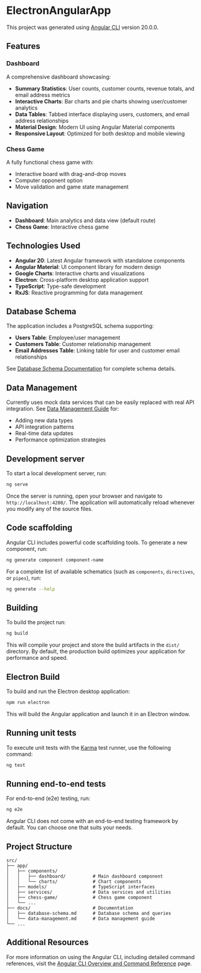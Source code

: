 # ElectronAngularApp

This project was generated using [Angular CLI](https://github.com/angular/angular-cli) version 20.0.0.

## Features

### Dashboard
A comprehensive dashboard showcasing:
- **Summary Statistics**: User counts, customer counts, revenue totals, and email address metrics
- **Interactive Charts**: Bar charts and pie charts showing user/customer analytics
- **Data Tables**: Tabbed interface displaying users, customers, and email address relationships
- **Material Design**: Modern UI using Angular Material components
- **Responsive Layout**: Optimized for both desktop and mobile viewing

### Chess Game
A fully functional chess game with:
- Interactive board with drag-and-drop moves
- Computer opponent option
- Move validation and game state management

## Navigation
- **Dashboard**: Main analytics and data view (default route)
- **Chess Game**: Interactive chess game

## Technologies Used
- **Angular 20**: Latest Angular framework with standalone components
- **Angular Material**: UI component library for modern design
- **Google Charts**: Interactive charts and visualizations
- **Electron**: Cross-platform desktop application support
- **TypeScript**: Type-safe development
- **RxJS**: Reactive programming for data management

## Database Schema

The application includes a PostgreSQL schema supporting:
- **Users Table**: Employee/user management
- **Customers Table**: Customer relationship management  
- **Email Addresses Table**: Linking table for user and customer email relationships

See [Database Schema Documentation](./docs/database-schema.md) for complete schema details.

## Data Management

Currently uses mock data services that can be easily replaced with real API integration. See [Data Management Guide](./docs/data-management.md) for:
- Adding new data types
- API integration patterns
- Real-time data updates
- Performance optimization strategies

## Development server

To start a local development server, run:

```bash
ng serve
```

Once the server is running, open your browser and navigate to `http://localhost:4200/`. The application will automatically reload whenever you modify any of the source files.

## Code scaffolding

Angular CLI includes powerful code scaffolding tools. To generate a new component, run:

```bash
ng generate component component-name
```

For a complete list of available schematics (such as `components`, `directives`, or `pipes`), run:

```bash
ng generate --help
```

## Building

To build the project run:

```bash
ng build
```

This will compile your project and store the build artifacts in the `dist/` directory. By default, the production build optimizes your application for performance and speed.

## Electron Build

To build and run the Electron desktop application:

```bash
npm run electron
```

This will build the Angular application and launch it in an Electron window.

## Running unit tests

To execute unit tests with the [Karma](https://karma-runner.github.io) test runner, use the following command:

```bash
ng test
```

## Running end-to-end tests

For end-to-end (e2e) testing, run:

```bash
ng e2e
```

Angular CLI does not come with an end-to-end testing framework by default. You can choose one that suits your needs.

## Project Structure

```
src/
├── app/
│   ├── components/
│   │   ├── dashboard/          # Main dashboard component
│   │   └── charts/             # Chart components
│   ├── models/                 # TypeScript interfaces
│   ├── services/               # Data services and utilities
│   ├── chess-game/             # Chess game component
│   └── ...
├── docs/                       # Documentation
│   ├── database-schema.md      # Database schema and queries
│   └── data-management.md      # Data management guide
└── ...
```

## Additional Resources

For more information on using the Angular CLI, including detailed command references, visit the [Angular CLI Overview and Command Reference](https://angular.dev/tools/cli) page.
